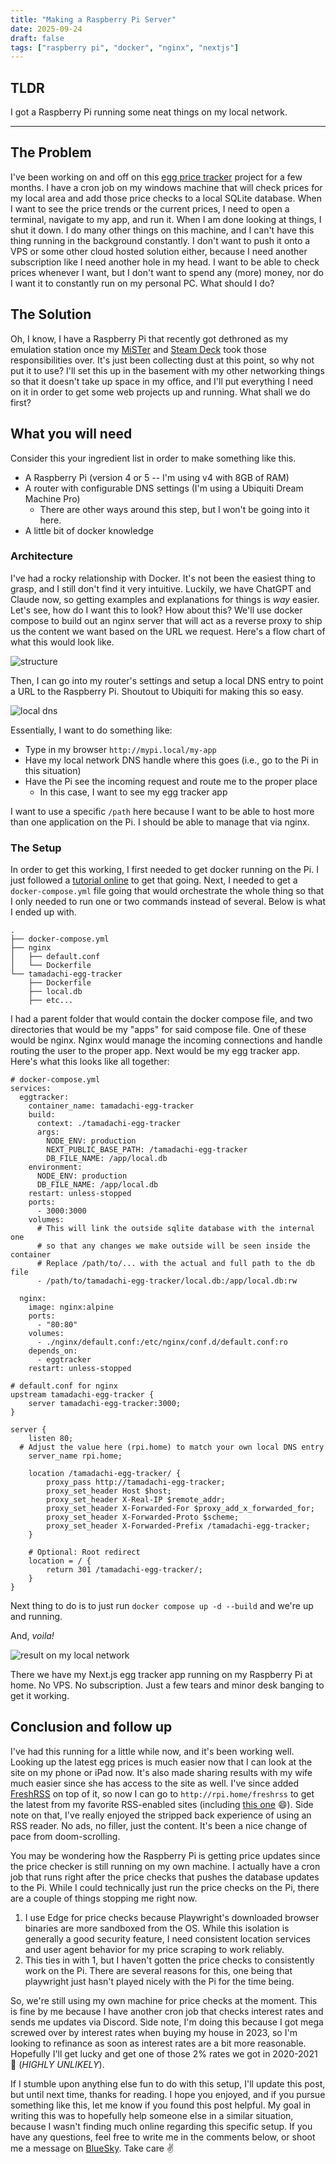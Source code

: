 ```yaml
---
title: "Making a Raspberry Pi Server"
date: 2025-09-24
draft: false
tags: ["raspberry pi", "docker", "nginx", "nextjs"]
---
```


## TLDR

I got a Raspberry Pi running some neat things on my local network.

---

## The Problem

I've been working on and off on this [egg price tracker](https://github.com/dually8/tamadachi-egg-tracker) project for a few months. I have a cron job on my windows machine that will check prices for my local area and add those price checks to a local SQLite database. When I want to see the price trends or the current prices, I need to open a terminal, navigate to my app, and run it. When I am done looking at things, I shut it down. I do many other things on this machine, and I can't have this thing running in the background constantly. I don't want to push it onto a VPS or some other cloud hosted solution either, because I need another subscription like I need another hole in my head. I want to be able to check prices whenever I want, but I don't want to spend any (more) money, nor do I want it to constantly run on my personal PC. What should I do?

## The Solution

Oh, I know, I have a Raspberry Pi that recently got dethroned as my emulation station once my [MiSTer](https://retroremake.co/pages/store) and [Steam Deck](https://store.steampowered.com/steamdeck) took those responsibilities over. It's just been collecting dust at this point, so why not put it to use? I'll set this up in the basement with my other networking things so that it doesn't take up space in my office, and I'll put everything I need on it in order to get some web projects up and running. What shall we do first?

## What you will need

Consider this your ingredient list in order to make something like this.

- A Raspberry Pi (version 4 or 5 -- I'm using v4 with 8GB of RAM)
- A router with configurable DNS settings (I'm using a Ubiquiti Dream Machine Pro)
    - There are other ways around this step, but I won't be going into it here.
- A little bit of docker knowledge

### Architecture

I've had a rocky relationship with Docker. It's not been the easiest thing to grasp, and I still don't find it very intuitive. Luckily, we have ChatGPT and Claude now, so getting examples and explanations for things is _way_ easier. Let's see, how do I want this to look? How about this? We'll use docker compose to build out an nginx server that will act as a reverse proxy to ship us the content we want based on the URL we request. Here's a flow chart of what this would look like.

![structure](/img/making-a-raspberry-pi-server/structure.svg)

Then, I can go into my router's settings and setup a local DNS entry to point a URL to the Raspberry Pi. Shoutout to Ubiquiti for making this so easy.

![local dns](/img/making-a-raspberry-pi-server/pi-dns.png)

Essentially, I want to do something like:

- Type in my browser `http://mypi.local/my-app`
- Have my local network DNS handle where this goes (i.e., go to the Pi in this situation)
- Have the Pi see the incoming request and route me to the proper place
  - In this case, I want to see my egg tracker app

I want to use a specific `/path` here because I want to be able to host more than one application on the Pi. I should be able to manage that via nginx.

### The Setup

In order to get this working, I first needed to get docker running on the Pi. I just followed a [tutorial online](https://raspberrytips.com/docker-on-raspberry-pi/) to get that going. Next, I needed to get a `docker-compose.yml` file going that would orchestrate the whole thing so that I only needed to run one or two commands instead of several. Below is what I ended up with.

```
.
├── docker-compose.yml
├── nginx
│   ├── default.conf
│   └── Dockerfile
└── tamadachi-egg-tracker
    ├── Dockerfile
    ├── local.db
    ├── etc...
```

I had a parent folder that would contain the docker compose file, and two directories that would be my "apps" for said compose file. One of these would be nginx. Nginx would manage the incoming connections and handle routing the user to the proper app. Next would be my egg tracker app. Here's what this looks like all together:

```
# docker-compose.yml
services:
  eggtracker:
    container_name: tamadachi-egg-tracker
    build:
      context: ./tamadachi-egg-tracker
      args:
        NODE_ENV: production
        NEXT_PUBLIC_BASE_PATH: /tamadachi-egg-tracker
        DB_FILE_NAME: /app/local.db
    environment:
      NODE_ENV: production
      DB_FILE_NAME: /app/local.db
    restart: unless-stopped
    ports:
      - 3000:3000
    volumes:
      # This will link the outside sqlite database with the internal one
      # so that any changes we make outside will be seen inside the container
      # Replace /path/to/... with the actual and full path to the db file
      - /path/to/tamadachi-egg-tracker/local.db:/app/local.db:rw

  nginx:
    image: nginx:alpine
    ports:
      - "80:80"
    volumes:
      - ./nginx/default.conf:/etc/nginx/conf.d/default.conf:ro
    depends_on:
      - eggtracker
    restart: unless-stopped
```

```
# default.conf for nginx
upstream tamadachi-egg-tracker {
	server tamadachi-egg-tracker:3000;
}

server {
	listen 80;
  # Adjust the value here (rpi.home) to match your own local DNS entry
	server_name rpi.home;

	location /tamadachi-egg-tracker/ {
		proxy_pass http://tamadachi-egg-tracker;
		proxy_set_header Host $host;
		proxy_set_header X-Real-IP $remote_addr;
		proxy_set_header X-Forwarded-For $proxy_add_x_forwarded_for;
		proxy_set_header X-Forwarded-Proto $scheme;
		proxy_set_header X-Forwarded-Prefix /tamadachi-egg-tracker;
	}

	# Optional: Root redirect
	location = / {
		return 301 /tamadachi-egg-tracker/;
	}
}
```

Next thing to do is to just run `docker compose up -d --build` and we're up and running.

And, _voila!_

![result on my local network](/img/making-a-raspberry-pi-server/rpi-home.png)

There we have my Next.js egg tracker app running on my Raspberry Pi at home. No VPS. No subscription. Just a few tears and minor desk banging to get it working.

## Conclusion and follow up

I've had this running for a little while now, and it's been working well. Looking up the latest egg prices is much easier now that I can look at the site on my phone or iPad now. It's also made sharing results with my wife much easier since she has access to the site as well. I've since added [FreshRSS](https://www.freshrss.org/) on top of it, so now I can go to `http://rpi.home/freshrss` to get the latest from my favorite RSS-enabled sites (including [this one](https://cjcoffey.com/rss.xml) 😄). Side note on that, I've really enjoyed the stripped back experience of using an RSS reader. No ads, no filler, just the content. It's been a nice change of pace from doom-scrolling.

You may be wondering how the Raspberry Pi is getting price updates since the price checker is still running on my own machine. I actually have a cron job that runs right after the price checks that pushes the database updates to the Pi. While I could technically just run the price checks on the Pi, there are a couple of things stopping me right now.

1. I use Edge for price checks because Playwright's downloaded browser binaries are more sandboxed from the OS. While this isolation is generally a good security feature, I need consistent location services and user agent behavior for my price scraping to work reliably.
2. This ties in with 1, but I haven't gotten the price checks to consistently work on the Pi. There are several reasons for this, one being that playwright just hasn't played nicely with the Pi for the time being.

So, we're still using my own machine for price checks at the moment. This is fine by me because I have another cron job that checks interest rates and sends me updates via Discord. Side note, I'm doing this because I got mega screwed over by interest rates when buying my house in 2023, so I'm looking to refinance as soon as interest rates are a bit more reasonable. Hopefully I'll get lucky and get one of those 2% rates we got in 2020-2021 🤞 (_HIGHLY UNLIKELY_).

If I stumble upon anything else fun to do with this setup, I'll update this post, but until next time, thanks for reading. I hope you enjoyed, and if you pursue something like this, let me know if you found this post helpful. My goal in writing this was to hopefully help someone else in a similar situation, because I wasn't finding much online regarding this specific setup. If you have any questions, feel free to write me in the comments below, or shoot me a message on [BlueSky](https://bsky.app/profile/cjcoffey.com). Take care ✌
